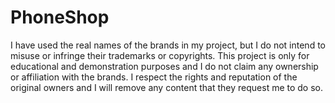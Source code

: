 # PhoneShop
I have used the real names of the brands in my project, but I do not intend to misuse or infringe their trademarks or copyrights. This project is only for educational and demonstration purposes and I do not claim any ownership or affiliation with the brands. I respect the rights and reputation of the original owners and I will remove any content that they request me to do so.
